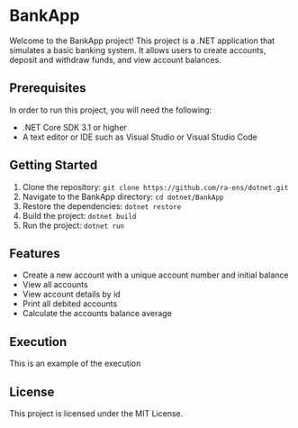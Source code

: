 # BankApp
Welcome to the BankApp project! This project is a .NET application that simulates a basic banking system. 
It allows users to create accounts, deposit and withdraw funds, and view account balances.

## Prerequisites
In order to run this project, you will need the following:

- .NET Core SDK 3.1 or higher
- A text editor or IDE such as Visual Studio or Visual Studio Code

## Getting Started
1. Clone the repository: `git clone https://github.com/ra-ens/dotnet.git`
2. Navigate to the BankApp directory: `cd dotnet/BankApp`
3. Restore the dependencies: `dotnet restore`
4. Build the project: `dotnet build`
5. Run the project: `dotnet run`

## Features
- Create a new account with a unique account number and initial balance
- View all accounts
- View account details by id
- Print all debited accounts
- Calculate the accounts balance average

## Execution
This is an example of the execution


## License
This project is licensed under the MIT License.


